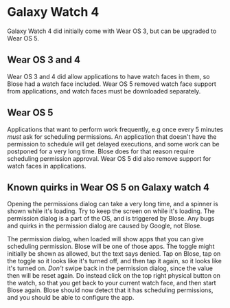 # Galaxy Watch 4

Galaxy Watch 4 did initially come with Wear OS 3, but can be upgraded to Wear OS 5. 

## Wear OS 3 and 4

Wear OS 3 and 4 did allow applications to have watch faces in them, so Blose had a watch face included. Wear OS 5 removed watch face support from applications, and watch faces must be downloaded separately. 

## Wear OS 5

Applications that want to perform work frequently, e.g once every 5 minutes _must_ ask for scheduling permissions. An application that doesn't have the permission to schedule will get delayed executions, 
and some work can be postponed for a very long time. Blose does for that reason require scheduling permission approval. Wear OS 5 did also remove support for watch faces in applications. 

## Known quirks in Wear OS 5 on Galaxy watch 4

Opening the permissions dialog can take a very long time, and a spinner is shown while it's loading. Try to keep the screen on while it's loading. 
The permission dialog is a part of the OS, and is triggered by Blose. Any bugs and quirks in the permission dialog are caused by Google, not Blose. 

The permission dialog, when loaded will show apps that you can give scheduling permission. Blose will be one of those apps. The toggle might initially be shown as 
allowed, but the text says denied. Tap on Blose, tap on the toggle so it looks like it's turned off, and then tap it again, so it looks like it's turned on. 
*Don't* swipe back in the permission dialog, since the value then will be reset again. Do instead click on the top right physical button on the watch, so that you get
back to your current watch face, and then start Blose again. Blose should now detect that it has scheduling permissions, and you should be able to configure the app. 


